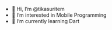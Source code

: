 - 👋 Hi, I’m @tikasuritem
- 👀 I’m interested in Mobile Programming
- 🌱 I’m currently learning Dart

<!---
tikasuritem/tikasuritem is a ✨ special ✨ repository because its `README.md` (this file) appears on your GitHub profile.
You can click the Preview link to take a look at your changes.
--->
